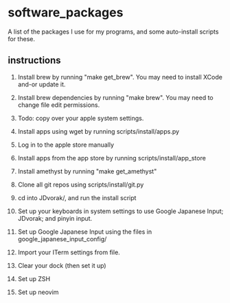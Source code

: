 # software_packages
A list of the packages I use for my programs, and some auto-install scripts for these.

## instructions

1. Install brew by running "make get_brew". You may need to install XCode and-or update it.

1. Install brew dependencies by running "make brew". You may need to change file edit permissions.

1. Todo: copy over your apple system settings.

1. Install apps using wget by running scripts/install/apps.py
1. Log in to the apple store manually
1. Install apps from the app store by running scripts/install/app_store
1. Install amethyst by running "make get_amethyst"

1. Clone all git repos using scripts/install/git.py
1. cd into JDvorak/, and run the install script
1. Set up your keyboards in system settings to use Google Japanese Input; JDvorak; and pinyin input.
1. Set up Google Japanese Input using the files in google_japanese_input_config/

1. Import your ITerm settings from file.
1. Clear your dock (then set it up)
1. Set up ZSH
1. Set up neovim
